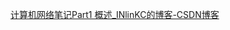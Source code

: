 



[计算机网络笔记Part1 概述_INlinKC的博客-CSDN博客](https://blog.csdn.net/weixin_45067603/article/details/106974036)